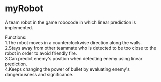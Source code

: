 # myRobot
A team robot in the game robocode in which linear prediction is implemented. 

Functions:  
1.The robot moves in a counterclockwise direction along the walls.  
2.Stays away from other teammate who is detected to be too close to the robot in order to avoid friendly fire.  
3.Can predict enemy's position when detecting enemy using linear prediction.  
4.Keeps changing the power of bullet by evaluating enemy's dangerousness and significance.
